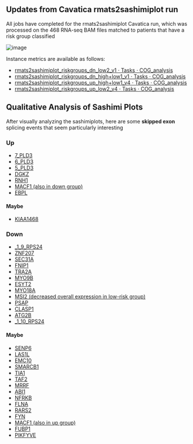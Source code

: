 ## **Updates from Cavatica rmats2sashimiplot run**

All jobs have completed for the rmats2sashimiplot Cavatica run, which was processed on the 468 RNA-seq BAM files matched to patients that have a risk group classified

![image](https://user-images.githubusercontent.com/54278292/188682812-cfb15b54-d975-4441-83c5-d44e0e859ae8.png)


Instance metrics are available as follows: 
- [rmats2sashimiplot_riskgroups_dn_low2_v1 ⋅ Tasks ⋅ COG_analysis](https://chop365-my.sharepoint.com/:b:/r/personal/adamsj8_chop_edu/Documents/COG-pediatric-AML/rmats_files/sashimi/Instance%20metrics%20%E2%8B%85%20rmats2sashimiplot_riskgroups_dn_low2_v1%20%E2%8B%85%20Tasks%20%E2%8B%85%20COG_analysis.pdf?csf=1&web=1&e=8qKkGO)
- [rmats2sashimiplot_riskgroups_dn_high+low1_v1 ⋅ Tasks ⋅ COG_analysis](https://chop365-my.sharepoint.com/:b:/r/personal/adamsj8_chop_edu/Documents/COG-pediatric-AML/rmats_files/sashimi/Instance%20metrics%20%E2%8B%85%20rmats2sashimiplot_riskgroups_dn_high+low1_v1%20%E2%8B%85%20Tasks%20%E2%8B%85%20COG_analysis.pdf?csf=1&web=1&e=hed8Va)
- [rmats2sashimiplot_riskgroups_up_high+low1_v4 ⋅ Tasks ⋅ COG_analysis](https://chop365-my.sharepoint.com/:b:/r/personal/adamsj8_chop_edu/Documents/COG-pediatric-AML/rmats_files/sashimi/Instance%20metrics%20%E2%8B%85%20rmats2sashimiplot_riskgroups_up_high+low1_v4%20%E2%8B%85%20Tasks%20%E2%8B%85%20COG_analysis.pdf?csf=1&web=1&e=4LuCts)
- [rmats2sashimiplot_riskgroups_up_low2_v4 ⋅ Tasks ⋅ COG_analysis](https://chop365-my.sharepoint.com/:b:/r/personal/adamsj8_chop_edu/Documents/COG-pediatric-AML/rmats_files/sashimi/Instance%20metrics%20%E2%8B%85%20rmats2sashimiplot_riskgroups_up_low2_v4%20%E2%8B%85%20Tasks%20%E2%8B%85%20COG_analysis.pdf?csf=1&web=1&e=OW44nq)


## **Qualitative Analysis of Sashimi Plots**
After visually analyzing the sashimiplots, here are some **skipped exon** splicing events that seem particularly interesting

### Up 
- [7_PLD3](https://cavatica.sbgenomics.com/u/jiadams/cog-analysis/files/63105534bd71a23a04509452/)
- [6_PLD3](https://cavatica.sbgenomics.com/u/jiadams/cog-analysis/files/63105534bd71a23a04509448/)
- [5_PLD3](https://cavatica.sbgenomics.com/u/jiadams/cog-analysis/files/63105534bd71a23a04509454/)
- [DGKZ](https://cavatica.sbgenomics.com/u/jiadams/cog-analysis/files/63105534bd71a23a04509450/)
- [RNH1](https://cavatica.sbgenomics.com/u/jiadams/cog-analysis/files/63105534bd71a23a0450944e/)
- [MACF1 (also in down group)](https://cavatica.sbgenomics.com/u/jiadams/cog-analysis/files/63105534bd71a23a0450944a/) 
- [EBPL](https://cavatica.sbgenomics.com/u/jiadams/cog-analysis/files/63105534bd71a23a04509446/)

#### Maybe 
- [KIAA1468](https://cavatica.sbgenomics.com/u/jiadams/cog-analysis/files/63105534bd71a23a0450944c/)

### Down 
- [_1_9_RPS24]()
- [ZNF207]()
- [SEC31A]()
- [FNIP1]()
- [TRA2A]()
- [MYO9B]() 
- [ESYT2]()
- [MYO18A]() 
- [MSI2 (decreased overall expression in low-risk group)]()
- [PSAP]()
- [CLASP1]()
- [ATG2B]()
- [_1_10_RPS24]()

#### Maybe
- [SENP6]()
- [LAS1L]() 
- [EMC10]()
- [SMARCB1]()
- [TIA1]()
- [TAF2]()
- [MRRF]()
- [ABI1]()
- [NFRKB]()
- [FLNA]()
- [RARS2]()
- [FYN]()
- [MACF1 (also in up group)]() 
- [FUBP1]()
- [PIKFYVE]()
